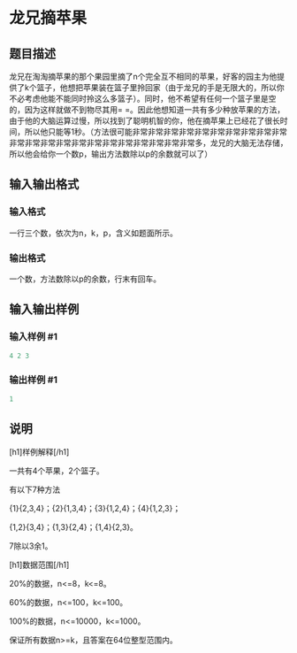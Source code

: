 # 龙兄摘苹果

## 题目描述

龙兄在淘淘摘苹果的那个果园里摘了n个完全互不相同的苹果，好客的园主为他提供了k个篮子，他想把苹果装在篮子里拎回家（由于龙兄的手是无限大的，所以你不必考虑他能不能同时拎这么多篮子）。同时，他不希望有任何一个篮子里是空的，因为这样就做不到物尽其用= =。因此他想知道一共有多少种放苹果的方法，由于他的大脑运算过慢，所以找到了聪明机智的你，他在摘苹果上已经花了很长时间，所以他只能等1秒。（方法很可能非常非常非常非常非常非常非常非常非常非常非常非常非常非常非常非常非常非常非常非常非常非常多，龙兄的大脑无法存储，所以他会给你一个数p，输出方法数除以p的余数就可以了）

## 输入输出格式

### 输入格式

一行三个数，依次为n，k，p，含义如题面所示。

### 输出格式

一个数，方法数除以p的余数，行末有回车。

## 输入输出样例

### 输入样例 #1

```cpp
4 2 3
```


### 输出样例 #1

```cpp
1
```


## 说明

[h1]样例解释[/h1]

一共有4个苹果，2个篮子。

有以下7种方法

{1}{2,3,4}；{2}{1,3,4}；{3}{1,2,4}；{4}{1,2,3}；

{1,2}{3,4}；{1,3}{2,4}；{1,4}{2,3}。

7除以3余1。

[h1]数据范围[/h1]

20%的数据，n<=8，k<=8。

60%的数据，n<=100，k<=100。

100%的数据，n<=10000，k<=1000。

保证所有数据n>=k，且答案在64位整型范围内。

